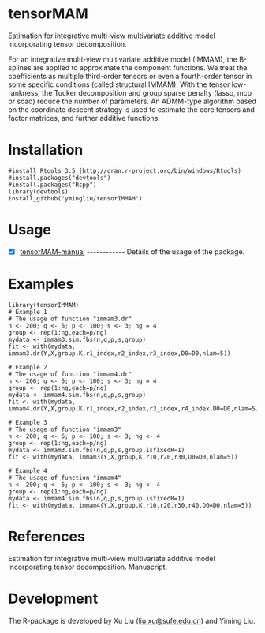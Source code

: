 # tensorMAM
 Estimation for integrative multi-view multivariate additive model incorporating tensor decomposition.
 
  For an integrative multi-view multivariate additive model (IMMAM), the B-splines are applied to approximate the component functions. We treat the coefficients as multiple third-order tensors or even a fourth-order tensor in some specific conditions (called structural IMMAM). With the tensor low-rankness, the Tucker decomposition and group sparse penalty (lasso, mcp or scad) reduce the number of parameters. An ADMM-type algorithm based on the coordinate descent strategy is used to estimate the core tensors and factor matrices, and further additive functions.
# Installation

    #install Rtools 3.5 (http://cran.r-project.org/bin/windows/Rtools)
    #install.packages("devtools")
    #install.packages("Rcpp")
    library(devtools)
    install_github("ymingliu/tensorIMMAM")

# Usage

   - [x] [tensorMAM-manual](https://github.com/ymingliu/tensorIMMAM/blob/master/inst/tensorIMMAM-manual.pdf) ------------ Details of the usage of the package.
# Examples
    
    library(tensorIMMAM)
    # Example 1
    # The usage of function "immam3.dr"
    n <- 200; q <- 5; p <- 100; s <- 3; ng = 4
    group <- rep(1:ng,each=p/ng)
    mydata <- immam3.sim.fbs(n,q,p,s,group)
    fit <- with(mydata, immam3.dr(Y,X,group,K,r1_index,r2_index,r3_index,D0=D0,nlam=5))
    
    # Example 2
    # The usage of function "immam4.dr"
    n <- 200; q <- 5; p <- 100; s <- 3; ng = 4
    group <- rep(1:ng,each=p/ng)
    mydata <- immam4.sim.fbs(n,q,p,s,group)
    fit <- with(mydata, immam4.dr(Y,X,group,K,r1_index,r2_index,r3_index,r4_index,D0=D0,nlam=5))
    
    # Example 3
    # The usage of function "immam3"
    n <- 200; q <- 5; p <- 100; s <- 3; ng <- 4
    group <- rep(1:ng,each=p/ng)
    mydata <- immam3.sim.fbs(n,q,p,s,group,isfixedR=1)
    fit <- with(mydata, immam3(Y,X,group,K,r10,r20,r30,D0=D0,nlam=5))
    
    # Example 4
    # The usage of function "immam4"
    n <- 200; q <- 5; p <- 100; s <- 3; ng <- 4
    group <- rep(1:ng,each=p/ng)
    mydata <- immam4.sim.fbs(n,q,p,s,group,isfixedR=1)
    fit <- with(mydata, immam4(Y,X,group,K,r10,r20,r30,r40,D0=D0,nlam=5))

 
 # References
Estimation for integrative multi-view multivariate additive model incorporating tensor decomposition. Manuscript.

# Development
The R-package is developed by Xu Liu (liu.xu@sufe.edu.cn) and Yiming Liu.
